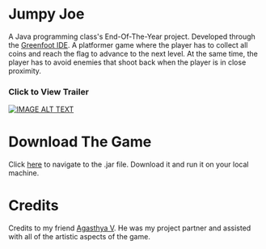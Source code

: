 # Jumpy Joe
A Java programming class's End-Of-The-Year project. Developed through the [Greenfoot IDE](https://www.greenfoot.org/home). A platformer game where the player has to collect all coins and reach the flag to advance to the next level. At the same time, the player has to avoid enemies that shoot back when the player is in close proximity.

### Click to View Trailer
[![IMAGE ALT TEXT](https://user-images.githubusercontent.com/60367213/94352336-436fed80-0029-11eb-8c32-d0052b642d8e.png)](https://youtu.be/0gJ5QLE--xI)

# Download The Game
Click [here](https://github.com/RivasCVA/JumpyJoe/blob/master/Platformer.jar) to navigate to the .jar file. Download it and run it on your local machine.

# Credits
Credits to my friend [Agasthya V](https://www.instagram.com/brown.soundd/). He was my project partner and assisted with all of the artistic aspects of the game.
